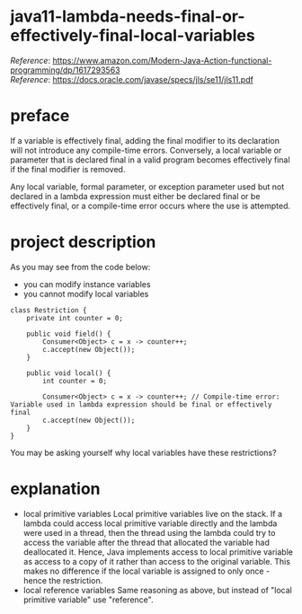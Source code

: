 # java11-lambda-needs-final-or-effectively-final-local-variables
_Reference_: https://www.amazon.com/Modern-Java-Action-functional-programming/dp/1617293563  
_Reference_: https://docs.oracle.com/javase/specs/jls/se11/jls11.pdf

# preface
If a variable is effectively final, adding the final modifier to its declaration will
not introduce any compile-time errors. Conversely, a local variable or parameter
that is declared final in a valid program becomes effectively final if the final
modifier is removed.

Any local variable, formal parameter, or exception parameter used but not declared
in a lambda expression must either be declared final or be effectively final, 
or a compile-time error occurs where the use is attempted.

# project description
As you may see from the code below:
* you can modify instance variables
* you cannot modify local variables

```
class Restriction {
    private int counter = 0;
    
    public void field() {
        Consumer<Object> c = x -> counter++;
        c.accept(new Object());
    }
    
    public void local() {
        int counter = 0;

        Consumer<Object> c = x -> counter++; // Compile-time error: Variable used in lambda expression should be final or effectively final
        c.accept(new Object());
    }
}
```

You may be asking yourself why local variables have these restrictions?

# explanation
* local primitive variables
    Local primitive variables live on the stack. If a lambda could access local primitive variable 
    directly and the lambda were used in a thread, then the thread using the lambda could try to 
    access the variable after the thread that allocated the variable had deallocated it. Hence, 
    Java implements access to local primitive variable as access to a copy of it rather than access 
    to the original variable. This makes no difference if the local variable is assigned to only 
    once - hence the restriction.
* local reference variables
    Same reasoning as above, but instead of "local primitive variable" use "reference".